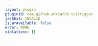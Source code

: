 ```yaml
---
layout: plugin
pluginId: com.github.adrianbk.tcitrigger
jarSha1: INVALID
isJarAvailable: false
error: NONE
violations: []

---
```

